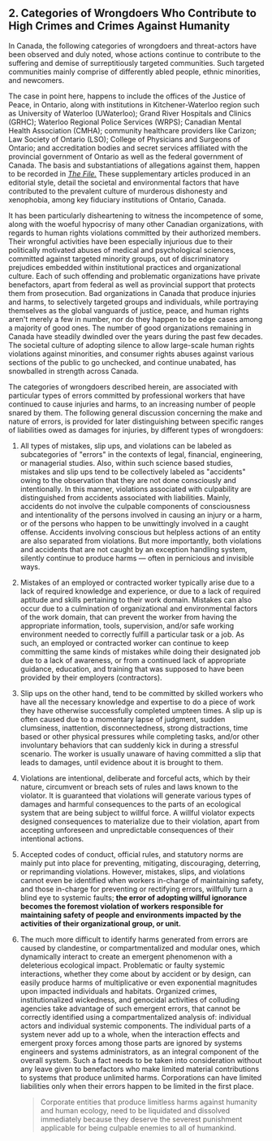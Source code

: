 ## 2. Categories of Wrongdoers Who Contribute to High Crimes and Crimes Against Humanity

In Canada, the following categories of wrongdoers and threat-actors have been observed and duly noted, whose actions continue to contribute to the suffering and demise of surreptitiously targeted communities. Such targeted communities mainly comprise of differently abled people, ethnic minorities, and newcomers.

The case in point here, happens to include the offices of the Justice of Peace, in Ontario, along with institutions in Kitchener-Waterloo region such as University of Waterloo (UWaterloo); Grand River Hospitals and Clinics (GRHC); Waterloo Regional Police Services (WRPS); Canadian Mental Health Association (CMHA); community healthcare providers like Carizon; Law Society of Ontario (LSO); College of Physicians and Surgeons of Ontario; and accreditation bodies and secret services affiliated with the provincial government of Ontario as well as the federal government of Canada. The basis and substantiations of allegations against them, happen to be recorded in *[The File.](https://github.com/true-hindsight/grim-realities/blob/main/navigating-this-gitrepo.md#20-navigating-this-documentation)* These supplementary articles produced in an editorial style, detail the societal and environmental factors that have contributed to the prevalent culture of murderous dishonesty and xenophobia, among key fiduciary institutions of Ontario, Canada. 

It has been particularly disheartening to witness the incompetence of some, along with the woeful hypocrisy of many other Canadian organizations, with regards to human rights violations committed by their authorized members. Their wrongful activities have been especially injurious due to their politically motivated abuses of medical and psychological sciences, committed against targeted minority groups, out of discriminatory prejudices embedded within institutional practices and organizational culture. Each of such offending and problematic organizations have private benefactors, apart from federal as well as provincial support that protects them from prosecution. Bad organizations in Canada that produce injuries and harms, to selectively targeted groups and individuals, while portraying themselves as the global vanguards of justice, peace, and human rights aren't merely a few in number, nor do they happen to be edge cases among a majority of good ones. The number of good organizations remaining in Canada have steadily dwindled over the years during the past few decades. The societal culture of adopting silence to allow large-scale human rights violations against minorities, and consumer rights abuses against various sections of the public to go unchecked, and continue unabated, has snowballed in strength across Canada.

The categories of wrongdoers described herein, are associated with particular types of errors committed by professional workers that have continued to cause injuries and harms, to an increasing number of people snared by them. The following general discussion concerning the make and nature of errors, is provided for later distinguishing between specific ranges of liabilities owed as damages for injuries, by different types of wrongdoers:  

1. All types of mistakes, slip ups, and violations can be labeled as subcategories of "errors" in the contexts of legal, financial, engineering, or managerial studies. Also, within such science based studies, mistakes and slip ups tend to be collectively labeled as "accidents" owing to the observation that they are not done consciously and intentionally. In this manner, violations associated with culpability are distinguished from accidents associated with liabilities. Mainly, accidents do not involve the culpable components of consciousness and intentionality of the persons involved in causing an injury or a harm, or of the persons who happen to be unwittingly involved in a caught offense. Accidents involving conscious but helpless actions of an entity are also separated from violations. But more importantly, both violations and accidents that are not caught by an exception handling system, silently continue to produce harms — often in pernicious and invisible ways.

1. Mistakes of an employed or contracted worker typically arise due to a lack of required knowledge and experience, or due to a lack of required aptitude and skills pertaining to their work domain. Mistakes can also occur due to a culmination of organizational and environmental factors of the work domain, that can prevent the worker from having the appropriate information, tools, supervision, and/or safe working environment needed to correctly fulfill a particular task or a job. As such, an employed or contracted worker can continue to keep committing the same kinds of mistakes while doing their designated job due to a lack of awareness, or from a continued lack of appropriate guidance, education, and training that was supposed to have been provided by their employers (contractors). 
 
1. Slip ups on the other hand, tend to be committed by skilled workers who have all the necessary knowledge and expertise to do a piece of work they have otherwise successfully completed umpteen times. A slip up is often caused due to a momentary lapse of judgment, sudden clumsiness, inattention, disconnectedness, strong distractions, time based or other physical pressures while completing tasks, and/or other involuntary behaviors that can suddenly kick in during a stressful scenario. The worker is usually unaware of having committed a slip that leads to damages, until evidence about it is brought to them.

1. Violations are intentional, deliberate and forceful acts, which by their nature, circumvent or breach sets of rules and laws known to the violator. It is guaranteed that violations will generate various types of damages and harmful consequences to the parts of an ecological system that are being subject to willful force. A willful violator expects designed consequences to materialize due to their violation, apart from accepting unforeseen and unpredictable consequences of their intentional actions. 
    
1. Accepted codes of conduct, official rules, and statutory norms are mainly put into place for preventing, mitigating, discouraging, deterring, or reprimanding violations. However, mistakes, slips, and violations cannot even be identified when workers in-charge of maintaining safety, and those in-charge for preventing or rectifying errors, willfully turn a blind eye to systemic faults; **the error of adopting willful ignorance becomes the foremost violation of workers responsible for maintaining safety of people and environments impacted by the activities of their organizational group, or unit.**

1. The much more difficult to identify harms generated from errors are caused by clandestine, or compartmentalized and modular ones, which dynamically interact to create an emergent phenomenon with a deleterious ecological impact. Problematic or faulty systemic interactions, whether they come about by accident or by design, can easily produce harms of multiplicative or even exponential magnitudes upon impacted individuals and habitats. Organized crimes, institutionalized wickedness, and genocidal activities of colluding agencies take advantage of such emergent errors, that cannot be correctly identified using a compartmentalized analysis of: individual actors and individual systemic components. The individual parts of a system never add up to a whole, when the interaction effects and emergent proxy forces among those parts are ignored by systems engineers and systems administrators, as an integral component of the overall system. Such a fact needs to be taken into consideration without any leave given to benefactors who make limited material contributions to systems that produce unlimited harms. Corporations can have limited liabilities only when their errors happen to be limited in the first place. 

    >Corporate entities that produce limitless harms against humanity and human ecology, need to be liquidated and dissolved immediately because they deserve the severest punishment applicable for being culpable enemies to all of humankind. 

